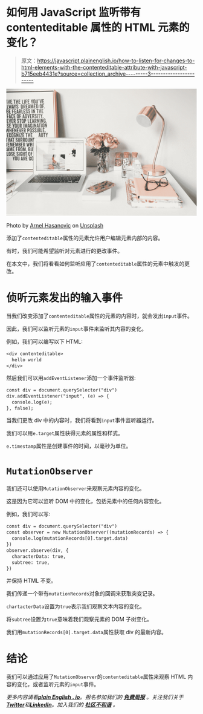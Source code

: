 # 如何用 JavaScript 监听带有 contenteditable 属性的 HTML 元素的变化？

> 原文：<https://javascript.plainenglish.io/how-to-listen-for-changes-to-html-elements-with-the-contenteditable-attribute-with-javascript-b715eeb4431e?source=collection_archive---------3----------------------->

![](img/19493f474f4374b33c6f49de04c58d4b.png)

Photo by [Arnel Hasanovic](https://unsplash.com/@arnelhasanovic?utm_source=medium&utm_medium=referral) on [Unsplash](https://unsplash.com?utm_source=medium&utm_medium=referral)

添加了`contenteditable`属性的元素允许用户编辑元素内部的内容。

有时，我们可能希望监听对元素进行的更改事件。

在本文中，我们将看看如何监听应用了`contenteditable`属性的元素中触发的更改。

# 侦听元素发出的输入事件

当我们改变添加了`contenteditable`属性的元素的内容时，就会发出`input`事件。

因此，我们可以监听元素的`input`事件来监听其内容的变化。

例如，我们可以编写以下 HTML:

```
<div contenteditable>
  hello world
</div>
```

然后我们可以用`addEventListener`添加一个事件监听器:

```
const div = document.querySelector("div")
div.addEventListener("input", (e) => {
  console.log(e);
}, false);
```

当我们更改 div 中的内容时，我们将看到`input`事件监听器运行。

我们可以用`e.target`属性获得元素的属性和样式。

`e.timestamp`属性是创建事件的时间，以毫秒为单位。

# `MutationObserver`

我们还可以使用`MutationObserver`来观察元素内容的变化。

这是因为它可以监听 DOM 中的变化，包括元素中的任何内容变化。

例如，我们可以写:

```
const div = document.querySelector("div")
const observer = new MutationObserver((mutationRecords) => {
  console.log(mutationRecords[0].target.data)
})
observer.observe(div, {
  characterData: true,
  subtree: true,
})
```

并保持 HTML 不变。

我们传递一个带有`mutationRecords`对象的回调来获取突变记录。

`chartacterData`设置为`true`表示我们观察文本内容的变化。

将`subtree`设置为`true`意味着我们观察元素的 DOM 子树变化。

我们用`mutationRecords[0].target.data`属性获取 div 的最新内容。

# 结论

我们可以通过应用了`MutationObserver`的`contenteditable`属性来观察 HTML 内容的变化，或者监听元素的`input`事件。

*更多内容请看*[***plain English . io***](https://plainenglish.io/)*。报名参加我们的* [***免费周报***](http://newsletter.plainenglish.io/) *。关注我们关于*[***Twitter***](https://twitter.com/inPlainEngHQ)*和*[***LinkedIn***](https://www.linkedin.com/company/inplainenglish/)*。加入我们的* [***社区不和谐***](https://discord.gg/GtDtUAvyhW) *。*